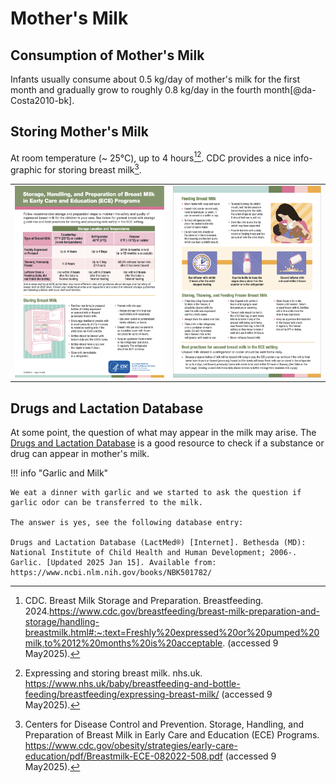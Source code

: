 # Mother's Milk


## Consumption of Mother's Milk

Infants usually consume about 0.5 kg/day of mother's milk for the first month and gradually grow to roughly 0.8 kg/day in the fourth month[@da-Costa2010-bk].


## Storing Mother's Milk

At room temperature (~ 25°C), up to 4 hours[^cdc_breast_milk][^nhs_breast_milk]. CDC provides a nice info-graphic for storing breast milk[^cdc_storage_info].

|  |  |
|----------------|---------|
| ![storing fresh](assets/Breastmilk-ECE-082022-508_2-1.png) | ![storing used](assets/Breastmilk-ECE-082022-508_2-2.png) |

## Drugs and Lactation Database

At some point, the question of what may appear in the milk may arise. The [Drugs and Lactation Database](https://www.ncbi.nlm.nih.gov/books/NBK501782/) is a good resource to check if a substance or drug can appear in mother's milk.

!!! info "Garlic and Milk"

    We eat a dinner with garlic and we started to ask the question if garlic odor can be transferred to the milk.

    The answer is yes, see the following database entry:

    Drugs and Lactation Database (LactMed®) [Internet]. Bethesda (MD): National Institute of Child Health and Human Development; 2006-. Garlic. [Updated 2025 Jan 15]. Available from: https://www.ncbi.nlm.nih.gov/books/NBK501782/


[^cdc_breast_milk]: CDC. Breast Milk Storage and Preparation. Breastfeeding. 2024.https://www.cdc.gov/breastfeeding/breast-milk-preparation-and-storage/handling-breastmilk.html#:~:text=Freshly%20expressed%20or%20pumped%20milk,to%2012%20months%20is%20acceptable. (accessed 9 May2025).
[^nhs_breast_milk]: Expressing and storing breast milk. nhs.uk. https://www.nhs.uk/baby/breastfeeding-and-bottle-feeding/breastfeeding/expressing-breast-milk/ (accessed 9 May2025).
[^cdc_storage_info]: Centers for Disease Control and Prevention. Storage, Handling, and Preparation of Breast Milk in Early Care and Education (ECE) Programs. https://www.cdc.gov/obesity/strategies/early-care-education/pdf/Breastmilk-ECE-082022-508.pdf (accessed 9 May2025).
